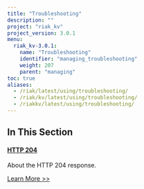 ```yaml
---
title: "Troubleshooting"
description: ""
project: "riak_kv"
project_version: 3.0.1
menu:
  riak_kv-3.0.1:
    name: "Troubleshooting"
    identifier: "managing_troubleshooting"
    weight: 207
    parent: "managing"
toc: true
aliases:
  - /riak/latest/using/troubleshooting/
  - /riak/kv/latest/using/troubleshooting/
  - /riakkv/latest/using/troubleshooting/
---
```


[http 204]: ./http-204

## In This Section

#### [HTTP 204][http 204]

About the HTTP 204 response.

[Learn More >>][http 204]




